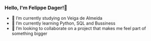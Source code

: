 ### Hello, I'm Felippe Dager!👋

- 🔭 I’m currently studying on Veiga de Almeida
- 🌱 I’m currently learning Python, SQL and Bussiness
- 👯 I’m looking to collaborate on a project that makes me feel part of something bigger

<!--
**felippedager/felippedager** is a ✨ _special_ ✨ repository because its `README.md` (this file) appears on your GitHub profile.

Here are some ideas to get you started:

- 🔭 I’m currently working on ...
- 🌱 I’m currently learning ...
- 👯 I’m looking to collaborate on ...
- 🤔 I’m looking for help with ...
- 💬 Ask me about ...
- 📫 How to reach me: ...
- 😄 Pronouns: ...
- ⚡ Fun fact: ...
-->
